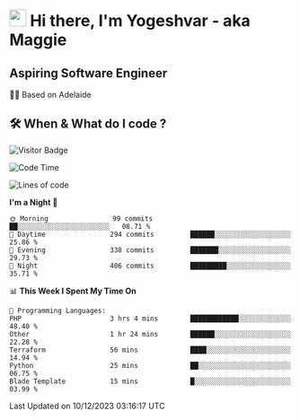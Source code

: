 <h1><img src="https://emojis.slackmojis.com/emojis/images/1531849430/4246/blob-sunglasses.gif?1531849430" width="30"/> Hi there, I'm Yogeshvar - aka Maggie</h1>

## Aspiring Software Engineer
🏂🏻  Based on Adelaide 

## 🛠 When & What do I code ?  

![Visitor Badge](https://visitor-badge.feriirawann.repl.co?username=yogeshvar&repo=yogeshvar&label=Visitors&style=plastic&color=%23457BFF&contentType=svg)

<!--START_SECTION:waka-->
![Code Time](http://img.shields.io/badge/Code%20Time-2%2C411%20hrs%2057%20mins-blue)

![Lines of code](https://img.shields.io/badge/From%20Hello%20World%20I%27ve%20Written-4.0%20million%20lines%20of%20code-blue)

**I'm a Night 🦉** 

```text
🌞 Morning                99 commits          ██░░░░░░░░░░░░░░░░░░░░░░░   08.71 % 
🌆 Daytime                294 commits         ██████░░░░░░░░░░░░░░░░░░░   25.86 % 
🌃 Evening                338 commits         ███████░░░░░░░░░░░░░░░░░░   29.73 % 
🌙 Night                  406 commits         █████████░░░░░░░░░░░░░░░░   35.71 % 
```


📊 **This Week I Spent My Time On** 

```text
💬 Programming Languages: 
PHP                      3 hrs 4 mins        ████████████░░░░░░░░░░░░░   48.40 % 
Other                    1 hr 24 mins        ██████░░░░░░░░░░░░░░░░░░░   22.28 % 
Terraform                56 mins             ████░░░░░░░░░░░░░░░░░░░░░   14.94 % 
Python                   25 mins             ██░░░░░░░░░░░░░░░░░░░░░░░   06.75 % 
Blade Template           15 mins             █░░░░░░░░░░░░░░░░░░░░░░░░   03.99 % 
```


 Last Updated on 10/12/2023 03:16:17 UTC
<!--END_SECTION:waka-->
